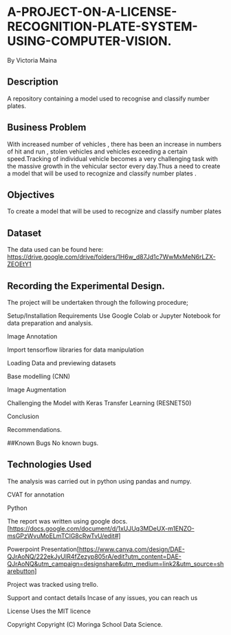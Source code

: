 # A-PROJECT-ON-A-LICENSE-RECOGNITION-PLATE-SYSTEM-USING-COMPUTER-VISION.

By Victoria Maina 

## Description

A repository containing a model used to recognise and classify number plates.

## Business Problem

With increased number of vehicles , there has been an increase in numbers of hit and run , stolen vehicles and vehicles exceeding a certain speed.Tracking of individual vehicle becomes a very challenging task with the massive growth in the vehicular sector every day.Thus a need to create a model that will be used to recognize and classify number plates .


## Objectives

To create a model that will be used to recognize and classify number plates

## Dataset

The data used can be found here: https://drive.google.com/drive/folders/1H6w_d87Jd1c7WwMxMeN6rLZX-ZEOEtY1

## Recording the Experimental Design.

The project will be undertaken through the following procedure;

Setup/Installation Requirements Use Google Colab or Jupyter Notebook for data preparation and analysis.

Image Annotation

Import tensorflow libraries for data manipulation

Loading Data and previewing datasets

Base modelling (CNN)

Image Augmentation

Challenging the Model with Keras Transfer Learning (RESNET50)

Conclusion

Recommendations.


##Known Bugs
No known bugs.

## Technologies Used

The analysis was carried out in python using pandas and numpy.

CVAT for annotation

Python

The report was written using google docs.[https://docs.google.com/document/d/1xUJUq3MDeUX-m1ENZO-msGPzWvuMoELmTClG8cRwTvU/edit#]

Powerpoint Presentation[https://www.canva.com/design/DAE-QJrAoNQ/222ekJyUIR4fZezyp805rA/edit?utm_content=DAE-QJrAoNQ&utm_campaign=designshare&utm_medium=link2&utm_source=sharebutton]

Project was tracked using trello.

Support and contact details
Incase of any issues, you can reach us

License
Uses the MIT licence

Copyright
Copyright (C) Moringa School Data Science.
